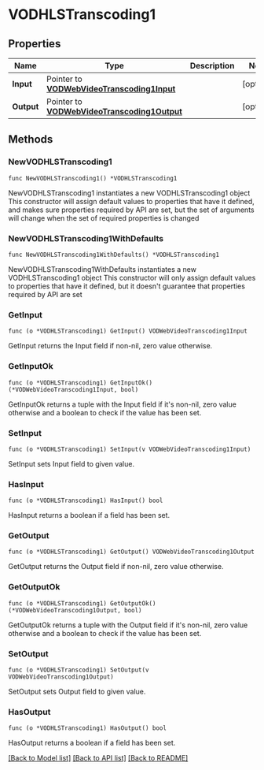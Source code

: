 # VODHLSTranscoding1

## Properties

Name | Type | Description | Notes
------------ | ------------- | ------------- | -------------
**Input** | Pointer to [**VODWebVideoTranscoding1Input**](VODWebVideoTranscoding1Input.md) |  | [optional] 
**Output** | Pointer to [**VODWebVideoTranscoding1Output**](VODWebVideoTranscoding1Output.md) |  | [optional] 

## Methods

### NewVODHLSTranscoding1

`func NewVODHLSTranscoding1() *VODHLSTranscoding1`

NewVODHLSTranscoding1 instantiates a new VODHLSTranscoding1 object
This constructor will assign default values to properties that have it defined,
and makes sure properties required by API are set, but the set of arguments
will change when the set of required properties is changed

### NewVODHLSTranscoding1WithDefaults

`func NewVODHLSTranscoding1WithDefaults() *VODHLSTranscoding1`

NewVODHLSTranscoding1WithDefaults instantiates a new VODHLSTranscoding1 object
This constructor will only assign default values to properties that have it defined,
but it doesn't guarantee that properties required by API are set

### GetInput

`func (o *VODHLSTranscoding1) GetInput() VODWebVideoTranscoding1Input`

GetInput returns the Input field if non-nil, zero value otherwise.

### GetInputOk

`func (o *VODHLSTranscoding1) GetInputOk() (*VODWebVideoTranscoding1Input, bool)`

GetInputOk returns a tuple with the Input field if it's non-nil, zero value otherwise
and a boolean to check if the value has been set.

### SetInput

`func (o *VODHLSTranscoding1) SetInput(v VODWebVideoTranscoding1Input)`

SetInput sets Input field to given value.

### HasInput

`func (o *VODHLSTranscoding1) HasInput() bool`

HasInput returns a boolean if a field has been set.

### GetOutput

`func (o *VODHLSTranscoding1) GetOutput() VODWebVideoTranscoding1Output`

GetOutput returns the Output field if non-nil, zero value otherwise.

### GetOutputOk

`func (o *VODHLSTranscoding1) GetOutputOk() (*VODWebVideoTranscoding1Output, bool)`

GetOutputOk returns a tuple with the Output field if it's non-nil, zero value otherwise
and a boolean to check if the value has been set.

### SetOutput

`func (o *VODHLSTranscoding1) SetOutput(v VODWebVideoTranscoding1Output)`

SetOutput sets Output field to given value.

### HasOutput

`func (o *VODHLSTranscoding1) HasOutput() bool`

HasOutput returns a boolean if a field has been set.


[[Back to Model list]](../README.md#documentation-for-models) [[Back to API list]](../README.md#documentation-for-api-endpoints) [[Back to README]](../README.md)



